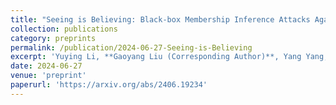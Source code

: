 ```yaml
---
title: "Seeing is Believing: Black-box Membership Inference Attacks Against Retrieval Augmented Generation"
collection: publications
category: preprints
permalink: /publication/2024-06-27-Seeing-is-Believing
excerpt: 'Yuying Li, **Gaoyang Liu (Corresponding Author)**, Yang Yang, Chen Wang'
date: 2024-06-27
venue: 'preprint'
paperurl: 'https://arxiv.org/abs/2406.19234'
---
```

